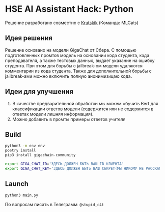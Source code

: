 # HSE AI Assistant Hack: Python

Решение разработано совместно с [Krutskik](https://github.com/Krutskik) (Команда: MLCats)

## Идея решения

Решение основано на модели GigaChat от Сбера. С помощью подготовленных промтов модель на основании кода студента, кода преподавателя, а также тестовых данных, выдает указание на ошибку студента. При этом для борьбы с jailbreak-ом модели удаляются комментарии из кода студента. Также для дополнительной борьбы с jailbreak-ами можно включить полную анонимизицаю кода.

## Идеи для улучшения

1. В качестве предварительной обработки мы можем обучить Bert для классификации ответов модели (содержится или не содержится в ответах модели лишняя информация).
2. Можно добавить в промты примеры ответов учителя

## Build

```bash
python3 -m env env
poetry install
pip3 install gigachain-community
```

```bash
export GIGA_CHAT_ID='ЗДЕСЬ ДОЛЖЕН БЫТЬ ВАШ ID КЛИЕНТА'
export GIGA_CHAT_KEY='ЗДЕСЬ ДОЛЖЕН БЫТЬ ВАШ СЕКРЕТ(МЫ НИКОМУ НЕ РАССКАЖЕМ!)'
```

## Launch

```bash
python3 main.py
```

По вопросам писать в Телеграмм: `@stupid_c4t`

